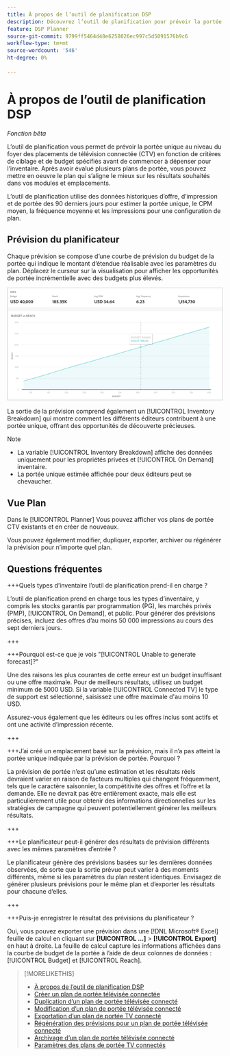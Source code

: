 ```yaml
---
title: À propos de l’outil de planification DSP
description: Découvrez l’outil de planification pour prévoir la portée unique des placements de télévision connectée (CTV) en fonction de critères de ciblage et de budget spécifiés.
feature: DSP Planner
source-git-commit: 9799ff5464d48e6258026ec997c5d5091576b9c6
workflow-type: tm+mt
source-wordcount: '546'
ht-degree: 0%

---
```



# À propos de l’outil de planification DSP

<!-- rename all titles/descriptions from "CTV reach planner" to "campaign reach planner" -->

*Fonction bêta*

L’outil de planification vous permet de prévoir la portée unique au niveau du foyer des placements de télévision connectée (CTV) en fonction de critères de ciblage et de budget spécifiés avant de commencer à dépenser pour l’inventaire. Après avoir évalué plusieurs plans de portée, vous pouvez mettre en oeuvre le plan qui s’aligne le mieux sur les résultats souhaités dans vos modules et emplacements.

L’outil de planification utilise des données historiques d’offre, d’impression et de portée des 90 derniers jours pour estimer la portée unique, le CPM moyen, la fréquence moyenne et les impressions pour une configuration de plan.

## Prévision du planificateur

Chaque prévision se compose d’une courbe de prévision du budget de la portée qui indique le montant d’étendue réalisable avec les paramètres du plan. Déplacez le curseur sur la visualisation pour afficher les opportunités de portée incrémentielle avec des budgets plus élevés.

![Prévision du planificateur](/help/dsp/assets/planner-forecast.png "Prévision du planificateur")

La sortie de la prévision comprend également un [!UICONTROL Inventory Breakdown] qui montre comment les différents éditeurs contribuent à une portée unique, offrant des opportunités de découverte précieuses.

>[!NOTE]
>
>* La variable [!UICONTROL Inventory Breakdown] affiche des données uniquement pour les propriétés privées et [!UICONTROL On Demand] inventaire.
>* La portée unique estimée affichée pour deux éditeurs peut se chevaucher.

## Vue Plan

Dans le [!UICONTROL Planner] Vous pouvez afficher vos plans de portée CTV existants et en créer de nouveaux.

Vous pouvez également modifier, dupliquer, exporter, archiver ou régénérer la prévision pour n’importe quel plan.

## Questions fréquentes

+++Quels types d’inventaire l’outil de planification prend-il en charge ?

L’outil de planification prend en charge tous les types d’inventaire, y compris les stocks garantis par programmation (PG), les marchés privés (PMP), [!UICONTROL On Demand], et public. Pour générer des prévisions précises, incluez des offres d’au moins 50 000 impressions au cours des sept derniers jours.

+++

+++Pourquoi est-ce que je vois &quot;[!UICONTROL Unable to generate forecast]?&quot;

Une des raisons les plus courantes de cette erreur est un budget insuffisant ou une offre maximale. Pour de meilleurs résultats, utilisez un budget minimum de 5000 USD. Si la variable [!UICONTROL Connected TV] le type de support est sélectionné, saisissez une offre maximale d&#39;au moins 10 USD.

Assurez-vous également que les éditeurs ou les offres inclus sont actifs et ont une activité d’impression récente.

+++

+++J’ai créé un emplacement basé sur la prévision, mais il n’a pas atteint la portée unique indiquée par la prévision de portée. Pourquoi ?

La prévision de portée n’est qu’une estimation et les résultats réels devraient varier en raison de facteurs multiples qui changent fréquemment, tels que le caractère saisonnier, la compétitivité des offres et l’offre et la demande. Elle ne devrait pas être entièrement exacte, mais elle est particulièrement utile pour obtenir des informations directionnelles sur les stratégies de campagne qui peuvent potentiellement générer les meilleurs résultats.

+++

+++Le planificateur peut-il générer des résultats de prévision différents avec les mêmes paramètres d’entrée ?

Le planificateur génère des prévisions basées sur les dernières données observées, de sorte que la sortie prévue peut varier à des moments différents, même si les paramètres du plan restent identiques. Envisagez de générer plusieurs prévisions pour le même plan et d’exporter les résultats pour chacune d’elles.

+++

+++Puis-je enregistrer le résultat des prévisions du planificateur ?

Oui, vous pouvez exporter une prévision dans une [!DNL Microsoft® Excel] feuille de calcul en cliquant sur **[!UICONTROL ...]** > **[!UICONTROL Export]** en haut à droite. La feuille de calcul capture les informations affichées dans la courbe de budget de la portée à l’aide de deux colonnes de données : [!UICONTROL Budget] et [!UICONTROL Reach].

>[!MORELIKETHIS]
>
>* [À propos de l’outil de planification DSP](planner-about.md)
>* [Créer un plan de portée télévisée connectée](planner-create.md)
>* [Duplication d’un plan de portée télévisée connecté](planner-duplicate.md)
>* [Modification d’un plan de portée télévisée connecté](planner-edit.md)
>* [Exportation d’un plan de portée TV connecté](planner-export.md)
>* [Régénération des prévisions pour un plan de portée télévisée connecté](planner-forecast.md)
>* [Archivage d’un plan de portée télévisée connecté](planner-archive.md)
>* [Paramètres des plans de portée TV connectés](planner-settings.md)
